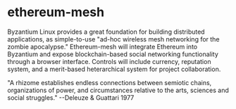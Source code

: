 # ethereum-mesh

Byzantium Linux provides a great foundation for building distributed applications, as simple-to-use "ad-hoc wireless mesh networking for the zombie apocalypse." Ethereum-mesh will integrate Ethereum into Byzantium and expose blockchain-based social networking functionality through a browser interface. Controls will include currency, reputation system, and a merit-based heterarchical system for project collaboration.

"A rhizome establishes endless connections between semiotic chains, organizations of power, and circumstances relative to the arts, sciences and social struggles." --Deleuze & Guattari 1977
